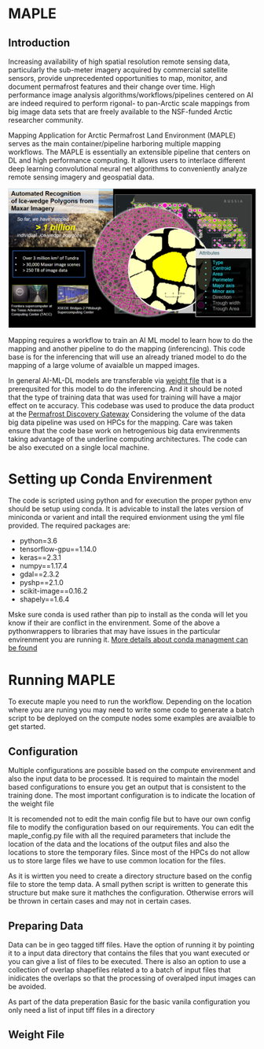 # MAPLE

## Introduction
Increasing availability of high spatial resolution remote sensing data, particularly the sub-meter imagery acquired by commercial satellite sensors, provide unprecedented opportunities to map, monitor, and document permafrost features and their change over time. High performance image analysis algorithms/workflows/pipelines centered on AI are indeed required to perform rigonal- to pan-Arctic scale mappings from big image data sets that are freely available to the NSF-funded Arctic researcher community.

Mapping Application for Arctic Permafrost Land Environment (MAPLE) serves as the main container/pipeline harboring multiple mapping workflows. The MAPLE is essentially an extensible pipeline that centers on DL and high performance computing. It allows users to interlace different deep learning convolutional neural net algorithms to conveniently analyze remote sensing imagery and geospatial data.

![overview](maple_overview.png)

Mapping requires a workflow to train an AI ML model to learn how to do the mapping and another pipeline to do the mapping (inferencing). This code base is for the inferencing that will use an already trianed model to do the mapping of a large volume of avaialble un mapped images. 

In general AI-ML-DL models are transferable via [weight file](#weight-file) that is a prerequsited for this model to do the inferencing. And it should be noted that the type of training data that was used for training will have a major effect on te accuracy. This codebase was used to produce the data product at the [Permafrost Discovery Gateway](https://arcticdata.io/catalog/portals/permafrost) Considering the volume of the data big data pipeline was used on HPCs for the mapping. Care was taken ensure that the code base work on hetrogenious big data envirenments taking advantage of the underline computing architectures. The code can be also executed on a single local machine. 

# Setting up Conda Envirenment
The code is scripted using python and for execution the proper python env should be setup using conda. It is advicable to install the lates version of miniconda or varient and intall the required envionment using the yml file provided. The required packages are:

  - python=3.6
  - tensorflow-gpu==1.14.0
  - keras==2.3.1
  - numpy==1.17.4
  - gdal==2.3.2
  - pyshp==2.1.0
  - scikit-image==0.16.2
  - shapely==1.6.4

Mske sure conda is used rather than pip to install as the conda will let you know if their are conflict in the envirenment. Some of the above a pythonwrappers to libraries that may have issues in the particular envirenment you are running it. [More details about conda managment can be found](https://conda.io/projects/conda/en/latest/user-guide/tasks/manage-conda.html)


# Running MAPLE

To execute maple you need to run the workflow. Depending on the location where you are runing you may need to write some code to generate a batch script to be deployed on the compute nodes some examples are avaialble to get started.

## Configuration
Multiple configurations are possible based on the compute envirenment and also the input data to be processed.
It is required to maintain the model based configurations to ensure you get an output that is consistent to the training done. The most important configuration is to indicate the location of the weight file

It is recomended not to edit the main config file but to have our own config file to modify the configuration based on our requirements. You can edit the maple_config.py file with all the required parameters that include the location of the data and the locations of the output files and also the locations to store the temporary files. Since most of the HPCs do not allow us to store large files we have to use common location for the files.

As it is wirtten you need to create a directory structure based on the config file to store the temp data. A small pythen script is written  to generate this structure but make sure it mathches the configuration. Otherwise errors will be thrown in certain cases and may not in certain cases.


## Preparing Data

Data can be in geo tagged tiff files. Have the option of running it by pointing it to a input data directory that contains the files that you want executed or you can give a list of files to be executed. There is also an option to use a collection of overlap shapefiles related a to a batch of input files that inidicates the overlaps so that the processing of overalped input images can be avoided.

As part of the data preperation
Basic for the basic vanila configuration you only need a list of input tiff files in a directory

<h2 id="weight-file"> Weight File </h2>




